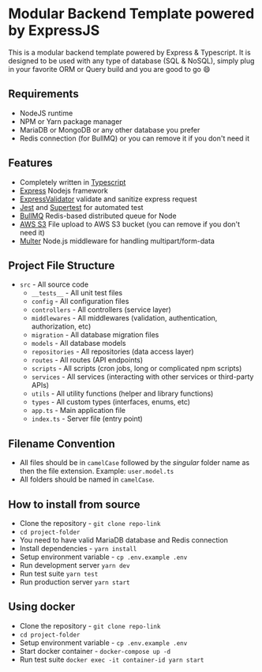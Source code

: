# Modular Backend Template powered by ExpressJS
This is a modular backend template powered by Express & Typescript. It is designed to be used with any type of database (SQL & NoSQL), simply plug in your favorite ORM or Query build and you are good to go :smile:

## Requirements
- NodeJS runtime
- NPM or Yarn package manager
- MariaDB or MongoDB or any other database you prefer
- Redis connection (for BullMQ) or you can remove it if you don't need it

## Features
- Completely written in [Typescript](https://typescriptlang.org/)
- [Express](https://expressjs.com/) Nodejs framework
- [ExpressValidator](https://express-validator.github.io/docs) validate and sanitize express request
- [Jest](https://jestjs.io) and [Supertest](https://www.npmjs.com/package/supertest) for automated test
- [BullMQ](https://docs.bullmq.io/) Redis-based distributed queue for Node
- [AWS S3](https://aws.amazon.com/s3/) File upload to AWS S3 bucket (you can remove if you don't need it)
- [Multer](https://github.com/expressjs/multer#readme) Node.js middleware for handling multipart/form-data

## Project File Structure
- `src` - All source code
  - `__tests__` - All unit test files
  - `config` - All configuration files
  - `controllers` - All controllers (service layer)
  - `middlewares` - All middlewares (validation, authentication, authorization, etc)
  - `migration` - All database migration files
  - `models` - All database models
  - `repositories` - All repositories (data access layer)
  - `routes` - All routes (API endpoints)
  - `scripts` - All scripts (cron jobs, long or complicated npm scripts)
  - `services` - All services (interacting with other services or third-party APIs)
  - `utils` - All utility functions (helper and library functions)
  - `types` - All custom types (interfaces, enums, etc)
  - `app.ts` - Main application file
  - `index.ts` - Server file (entry point)

## Filename Convention
- All files should be in `camelCase` followed by the _singular_ folder name as then the file extension. Example: `user.model.ts` 
- All folders should be named in `camelCase`.

## How to install from source
- Clone the repository - `git clone repo-link`
- `cd project-folder`
- You need to have valid MariaDB database and Redis connection
- Install dependencies - `yarn install`
- Setup environment variable - `cp .env.example .env`
- Run development server `yarn dev`
- Run test suite `yarn test`
- Run production server `yarn start`

## Using docker
- Clone the repository - `git clone repo-link`
- `cd project-folder`
- Setup environment variable - `cp .env.example .env`
- Start docker container - `docker-compose up -d`
- Run test suite `docker exec -it container-id yarn start`

